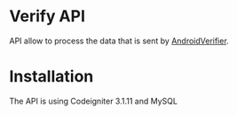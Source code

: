 # Verify API

API allow to process the data that is sent by [AndroidVerifier](https://github.com/joseeduardorn/AndroidVerifier). 


# Installation 
The API is using Codeigniter 3.1.11 and MySQL
